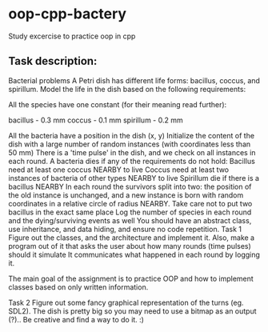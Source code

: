 # oop-cpp-bactery
Study excercise to practice oop in cpp


## Task description:
Bacterial problems
A Petri dish has different life forms: bacillus, coccus, and spirillum.
Model the life in the dish based on the following requirements:

All the species have one constant (for their meaning read further):


bacillus - 0.3 mm
coccus - 0.1 mm
spirillum - 0.2 mm

All the bacteria have a position in the dish (x, y)
Initialize the content of the dish with a large number of random instances (with coordinates less than 50 mm)
There is a 'time pulse' in the dish, and we check on all instances in each round. A bacteria dies if any of the requirements do not hold:
Bacillus need at least one coccus NEARBY to live
Coccus need at least two instances of bacteria of other types NEARBY to live
Spirillum die if there is a bacillus NEARBY
In each round the survivors split into two: the position of the old instance is unchanged, and a new instance is born with random coordinates in a relative circle of radius NEARBY. Take care not to put two bacillus in the exact same place
Log the number of species in each round and the dying/surviving events as well
You should have an abstract class, use inheritance, and data hiding, and ensure no code repetition.
Task 1
Figure out the classes, and the architecture and implement it. 
Also, make a program out of it that asks the user about how many rounds (time pulses) should it simulate
It communicates what happened in each round by logging it.

The main goal of the assignment is to practice OOP and how to implement classes based on only written information.

Task 2
Figure out some fancy graphical representation of the turns (eg. SDL2). The dish is pretty big so you may need to use a bitmap as an output (?).. Be creative and find a way to do it. :)

